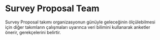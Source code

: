 # Survey Proposal Team
Survey Proposal takımı organizasyonun günüyle geleceğinin ölçülebilmesi için diğer takımların çalışmaları uyarınca veri bilimini kullanarak anketler önerir, gerekçelerini belirtir.
